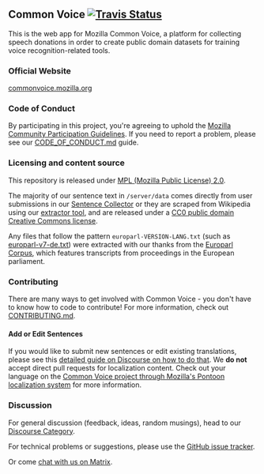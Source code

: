 ## Common Voice [![Travis Status](https://travis-ci.org/mozilla/common-voice.svg?branch=main)](https://travis-ci.org/mozilla/common-voice)

This is the web app for Mozilla Common Voice, a platform for collecting speech donations in order to create public domain datasets for training voice recognition-related tools.

### Official Website

[commonvoice.mozilla.org](https://commonvoice.mozilla.org)

### Code of Conduct

By participating in this project, you're agreeing to uphold the [Mozilla Community Participation Guidelines](https://www.mozilla.org/en-US/about/governance/policies/participation/). If you need to report a problem, please see our [CODE_OF_CONDUCT.md](./CODE_OF_CONDUCT.md) guide.

### Licensing and content source

This repository is released under [MPL (Mozilla Public License) 2.0](LICENSE).

The majority of our sentence text in `/server/data` comes directly from user submissions in our [Sentence Collector](https://github.com/Common-Voice/sentence-collector/) or they are scraped from Wikipedia using our [extractor tool](https://github.com/Common-Voice/common-voice-wiki-scraper), and are released under a [CC0 public domain Creative Commons license](https://creativecommons.org/share-your-work/public-domain/cc0/).

Any files that follow the pattern `europarl-VERSION-LANG.txt` (such as [europarl-v7-de.txt](https://github.com/mozilla/voice-web/blob/main/server/data/de/europarl-v7-de.txt)) were extracted with our thanks from the [Europarl Corpus](http://www.statmt.org/europarl/), which features transcripts from proceedings in the European parliament.

### Contributing

There are many ways to get involved with Common Voice - you don't have to know how to code to contribute! For more information, check out [CONTRIBUTING.md](./CONTRIBUTING.md).

#### Add or Edit Sentences

If you would like to submit new sentences or edit existing translations, please see this [detailed guide on Discourse on how to do that](https://discourse.mozilla.org/t/readme-how-to-see-my-language-on-common-voice/31530). We **do not** accept direct pull requests for localization content. Check out your language on the [Common Voice project through Mozilla's Pontoon localization system](https://pontoon.mozilla.org/projects/common-voice/) for more information.

### Discussion

For general discussion (feedback, ideas, random musings), head to our [Discourse Category](https://discourse.mozilla-community.org/c/voice).

For technical problems or suggestions, please use the [GitHub issue tracker](https://github.com/mozilla/voice-web/issues).

Or come [chat with us on Matrix](https://chat.mozilla.org/#/room/#common-voice:mozilla.org).
